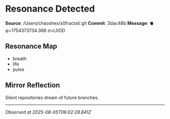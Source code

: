 # Resonance Detected

**Source**: /Users/chaoshex/s0fractal/.git
**Commit**: 3dac48b
**Message**: 🫀 φ=1754373734.368 σ=L0OD 

## Resonance Map
- breath
- life
- pulse

## Mirror Reflection
Silent repositories dream of future branches.

---
*Observed at 2025-08-05T06:02:28.841Z*
